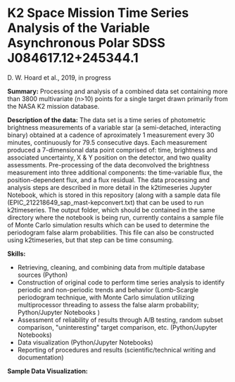 # K2 Space Mission Time Series Analysis of the Variable Asynchronous Polar SDSS J084617.12+245344.1

D. W. Hoard et al., 2019, in progress

**Summary:**
Processing and analysis of a combined data set containing more than 3800 multivariate (n>10) points for a single target drawn primarily from the NASA K2 mission database.

**Description of the data:**
The data set is a time series of photometric brightness measurements of a variable star (a semi-detached, interacting binary) obtained at a cadence of aproximately 1 measurement every 30 minutes, continuously for 79.5 consecutive days. Each measurement produced a 7-dimensional data point comprised of: time, brightness and associated uncertainty, X & Y position on the detector, and two quality assessments. Pre-processing of the data deconvolved the brightness measurement into three additional components: the time-variable flux, the position-dependent flux, and a flux residual. The data processing and analysis steps are described in more detail in the k2timeseries Jupyter Notebook, which is stored in this repository (along with a sample data file (EPIC_212218649_sap_mast-kepconvert.txt) that can be used to run k2timeseries. The output folder, which should be contained in the same directory where the notebook is being run, currently contains a sample file of Monte Carlo simulation results which can be used to determine the periodogram false alarm probabilities. This file can also be constructed using k2timeseries, but that step can be time consuming.

**Skills:**
- Retrieving, cleaning, and combining data from multiple database sources (Python)
- Construction of original code to perform time series analysis to identify periodic and non-periodic trends and behavior (Lomb-Scargle periodogram technique, with Monte Carlo simulation utilizing multiprocessor threading to assess the false alarm probability; Python/Jupyter Notebooks )
- Assessment of reliability of results through A/B testing, random subset comparison, "uninteresting" target comparison, etc. (Python/Jupyter Notebooks) 
- Data visualization (Python/Jupyter Notebooks)
- Reporting of procedures and results (scientific/technical writing and documentation)

**Sample Data Visualization:**
